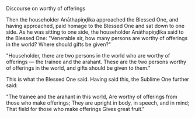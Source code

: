 Discourse on worthy of offerings

Then the householder Anāthapiṇḍika approached the Blessed One, and having approached, paid homage to the Blessed One and sat down to one side. As he was sitting to one side, the householder Anāthapiṇḍika said to the Blessed One: "Venerable sir, how many persons are worthy of offerings in the world? Where should gifts be given?"

"Householder, there are two persons in the world who are worthy of offerings — the trainee and the arahant. These are the two persons worthy of offerings in the world, and gifts should be given to them."

This is what the Blessed One said. Having said this, the Sublime One further said:

"The trainee and the arahant in this world,
Are worthy of offerings from those who make offerings;
They are upright in body,
in speech, and in mind;
That field for those who make offerings
Gives great fruit."